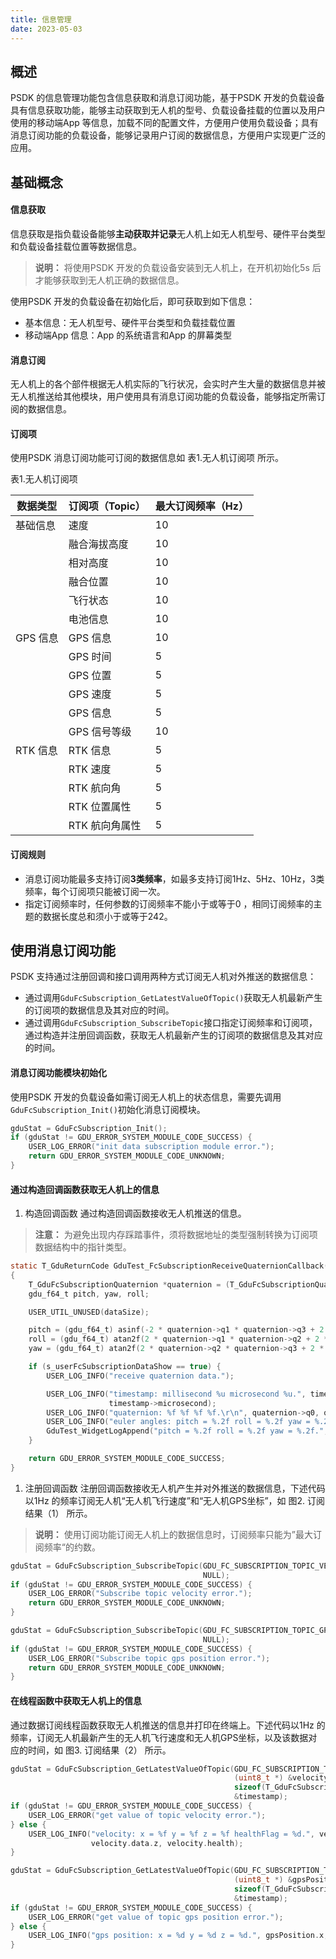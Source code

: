```yaml
---
title: 信息管理
date: 2023-05-03
---
```




## 概述

PSDK 的信息管理功能包含信息获取和消息订阅功能，基于PSDK 开发的负载设备具有信息获取功能，能够主动获取到无人机的型号、负载设备挂载的位置以及用户使用的移动端App 等信息，加载不同的配置文件，方便用户使用负载设备；具有消息订阅功能的负载设备，能够记录用户订阅的数据信息，方便用户实现更广泛的应用。

## 基础概念

#### 信息获取

信息获取是指负载设备能够**主动获取并记录**无人机上如无人机型号、硬件平台类型和负载设备挂载位置等数据信息。

> **说明：** 将使用PSDK 开发的负载设备安装到无人机上，在开机初始化5s 后才能够获取到无人机正确的数据信息。

使用PSDK 开发的负载设备在初始化后，即可获取到如下信息：

- 基本信息：无人机型号、硬件平台类型和负载挂载位置
- 移动端App 信息：App 的系统语言和App 的屏幕类型

#### 消息订阅

无人机上的各个部件根据无人机实际的飞行状况，会实时产生大量的数据信息并被无人机推送给其他模块，用户使用具有消息订阅功能的负载设备，能够指定所需订阅的数据信息。

#### 订阅项

使用PSDK 消息订阅功能可订阅的数据信息如 表1.无人机订阅项 所示。

表1.无人机订阅项

| 数据类型       | 订阅项（Topic） | 最大订阅频率（Hz） |
| -------------- | --------------- | ------------------ |
| 基础信息           | 速度         |  10               |
|               | 融合海拔高度     |  10               |
|               | 相对高度         |  10               |
|               | 融合位置         |  10               |
|               | 飞行状态         |  10               |
|               | 电池信息         |  10               |
| GPS 信息       | GPS 信息         | 10               |
|               | GPS 时间         |  5               |
|               | GPS 位置         |  5                |
|               | GPS 速度         |  5                |
|               | GPS 信息         |  5                |
|               | GPS 信号等级     |  10               |
| RTK 信息       | RTK 信息         |  5                |
|                | RTK 速度         |  5                |
|                | RTK 航向角       |  5                |
|                | RTK 位置属性     |  5                 |
|                | RTK 航向角属性   |  5                 |

#### 订阅规则

- 消息订阅功能最多支持订阅**3类频率**，如最多支持订阅1Hz、5Hz、10Hz，3类频率，每个订阅项只能被订阅一次。
- 指定订阅频率时，任何参数的订阅频率不能小于或等于0 ，相同订阅频率的主题的数据长度总和须小于或等于242。

## 使用消息订阅功能

PSDK 支持通过注册回调和接口调用两种方式订阅无人机对外推送的数据信息：

- 通过调用`GduFcSubscription_GetLatestValueOfTopic()`获取无人机最新产生的订阅项的数据信息及其对应的时间。
- 通过调用`GduFcSubscription_SubscribeTopic`接口指定订阅频率和订阅项，通过构造并注册回调函数，获取无人机最新产生的订阅项的数据信息及其对应的时间。

#### 消息订阅功能模块初始化

使用PSDK 开发的负载设备如需订阅无人机上的状态信息，需要先调用`GduFcSubscription_Init()`初始化消息订阅模块。

```c
gduStat = GduFcSubscription_Init();
if (gduStat != GDU_ERROR_SYSTEM_MODULE_CODE_SUCCESS) {
    USER_LOG_ERROR("init data subscription module error.");
    return GDU_ERROR_SYSTEM_MODULE_CODE_UNKNOWN;
}
```

#### 通过构造回调函数获取无人机上的信息

1. 构造回调函数
   通过构造回调函数接收无人机推送的信息。

> **注意：** 为避免出现内存踩踏事件，须将数据地址的类型强制转换为订阅项数据结构中的指针类型。

```c
static T_GduReturnCode GduTest_FcSubscriptionReceiveQuaternionCallback(const uint8_t *data, uint16_t dataSize, const T_GduDataTimestamp *timestamp)
{
    T_GduFcSubscriptionQuaternion *quaternion = (T_GduFcSubscriptionQuaternion *) data;
    gdu_f64_t pitch, yaw, roll;

    USER_UTIL_UNUSED(dataSize);

    pitch = (gdu_f64_t) asinf(-2 * quaternion->q1 * quaternion->q3 + 2 * quaternion->q0 * quaternion->q2) * 57.3;
    roll = (gdu_f64_t) atan2f(2 * quaternion->q1 * quaternion->q2 + 2 * quaternion->q0 * quaternion->q3, -2 * quaternion->q2 * quaternion->q2 - 2 * quaternion->q3 * quaternion->q3 + 1) * 57.3;
    yaw = (gdu_f64_t) atan2f(2 * quaternion->q2 * quaternion->q3 + 2 * quaternion->q0 * quaternion->q1, -2 * quaternion->q1 * quaternion->q1 - 2 * quaternion->q2 * quaternion->q2 + 1) * 57.3;

    if (s_userFcSubscriptionDataShow == true) {
        USER_LOG_INFO("receive quaternion data.");

        USER_LOG_INFO("timestamp: millisecond %u microsecond %u.", timestamp->millisecond,
                      timestamp->microsecond);
        USER_LOG_INFO("quaternion: %f %f %f %f.\r\n", quaternion->q0, quaternion->q1, quaternion->q2, quaternion->q3);
        USER_LOG_INFO("euler angles: pitch = %.2f roll = %.2f yaw = %.2f.", pitch, yaw, roll);
        GduTest_WidgetLogAppend("pitch = %.2f roll = %.2f yaw = %.2f.", pitch, yaw, roll);
    }

    return GDU_ERROR_SYSTEM_MODULE_CODE_SUCCESS;
}
```

1. 注册回调函数
   注册回调函数接收无人机产生并对外推送的数据信息，下述代码以1Hz 的频率订阅无人机“无人机飞行速度”和“无人机GPS坐标”，如 图2. 订阅结果（1） 所示。

> **说明：** 使用订阅功能订阅无人机上的数据信息时，订阅频率只能为”最大订阅频率“的约数。

```c
gduStat = GduFcSubscription_SubscribeTopic(GDU_FC_SUBSCRIPTION_TOPIC_VELOCITY, GDU_DATA_SUBSCRIPTION_TOPIC_1_HZ,
                                           NULL);
if (gduStat != GDU_ERROR_SYSTEM_MODULE_CODE_SUCCESS) {
    USER_LOG_ERROR("Subscribe topic velocity error.");
    return GDU_ERROR_SYSTEM_MODULE_CODE_UNKNOWN;
}

gduStat = GduFcSubscription_SubscribeTopic(GDU_FC_SUBSCRIPTION_TOPIC_GPS_POSITION, GDU_DATA_SUBSCRIPTION_TOPIC_1_HZ,
                                           NULL);
if (gduStat != GDU_ERROR_SYSTEM_MODULE_CODE_SUCCESS) {
    USER_LOG_ERROR("Subscribe topic gps position error.");
    return GDU_ERROR_SYSTEM_MODULE_CODE_UNKNOWN;
}
```

#### 在线程函数中获取无人机上的信息

通过数据订阅线程函数获取无人机推送的信息并打印在终端上。下述代码以1Hz 的频率，订阅无人机最新产生的无人机飞行速度和无人机GPS坐标，以及该数据对应的时间，如 图3. 订阅结果（2） 所示。

```c
gduStat = GduFcSubscription_GetLatestValueOfTopic(GDU_FC_SUBSCRIPTION_TOPIC_VELOCITY,
                                                  (uint8_t *) &velocity,
                                                  sizeof(T_GduFcSubscriptionVelocity),
                                                  &timestamp);
if (gduStat != GDU_ERROR_SYSTEM_MODULE_CODE_SUCCESS) {
    USER_LOG_ERROR("get value of topic velocity error.");
} else {
    USER_LOG_INFO("velocity: x = %f y = %f z = %f healthFlag = %d.", velocity.data.x, velocity.data.y,
                  velocity.data.z, velocity.health);
}

gduStat = GduFcSubscription_GetLatestValueOfTopic(GDU_FC_SUBSCRIPTION_TOPIC_GPS_POSITION,
                                                  (uint8_t *) &gpsPosition,
                                                  sizeof(T_GduFcSubscriptionGpsPosition),
                                                  &timestamp);
if (gduStat != GDU_ERROR_SYSTEM_MODULE_CODE_SUCCESS) {
    USER_LOG_ERROR("get value of topic gps position error.");
} else {
    USER_LOG_INFO("gps position: x = %d y = %d z = %d.", gpsPosition.x, gpsPosition.y, gpsPosition.z);
}
```